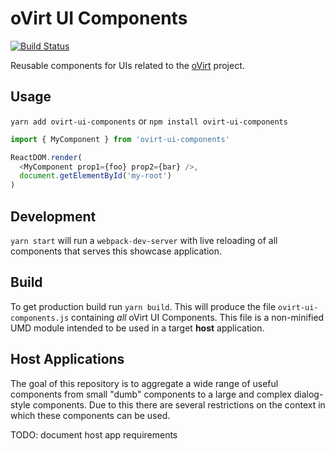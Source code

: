 # oVirt UI Components
[![Build Status](https://travis-ci.org/matobet/ovirt-ui-components.svg?branch=master)](https://travis-ci.org/matobet/ovirt-ui-components)

Reusable components for UIs related to the [oVirt](http://ovirt.org) project.

## Usage

`yarn add ovirt-ui-components` or `npm install ovirt-ui-components`

```javascript
import { MyComponent } from 'ovirt-ui-components'

ReactDOM.render(
  <MyComponent prop1={foo} prop2={bar} />,
  document.getElementById('my-root')
)
```

## Development

`yarn start` will run a `webpack-dev-server` with live reloading of
all components that serves this showcase application.

## Build

To get production build run `yarn build`. This will produce the file `ovirt-ui-components.js` containing *all*
oVirt UI Components. This file is a non-minified UMD module intended to be used in a target **host** application.

## Host Applications

The goal of this repository is to aggregate a wide range of useful components from small "dumb" components
to a large and complex dialog-style components. Due to this there are several restrictions on the context
in which these components can be used.

TODO: document host app requirements
